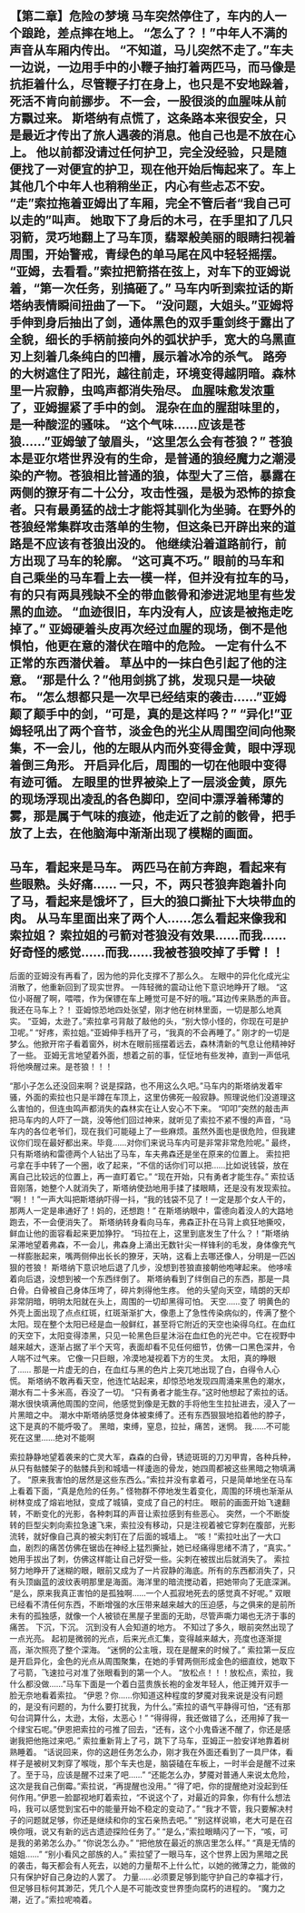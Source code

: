 【第二章】危险の梦境
马车突然停住了，车内的人一个踉跄，差点摔在地上。
“怎么了？！”中年人不满的声音从车厢内传出。
“不知道，马儿突然不走了。”车夫一边说，一边用手中的小鞭子抽打着两匹马，而马像是抗拒着什么，尽管鞭子打在身上，也只是不安地跺着，死活不肯向前挪步。
不一会，一股很淡的血腥味从前方飘过来。
斯塔纳有点慌了，这条路本来很安全，只是最近才传出了旅人遇袭的消息。他自己也是不放在心上。
他以前都没请过任何护卫，完全没经验，只是随便找了一对便宜的护卫，现在他开始后悔起来了。车上其他几个中年人也稍稍坐正，内心有些忐忑不安。
“走”索拉拖着亚姆出了车厢，完全不管后者“我自己可以走的”叫声。
她取下了身后的木弓，在手里扣了几只羽箭，灵巧地翻上了马车顶，翡翠般美丽的眼睛扫视着周围，开始警戒，青绿色的单马尾在风中轻轻摇摆。
“亚姆，去看看。”索拉把箭搭在弦上，对车下的亚姆说着，“第一次任务，别搞砸了。”
马车内听到索拉话的斯塔纳表情瞬间扭曲了一下。
“没问题，大姐头。”亚姆将手伸到身后抽出了剑，通体黑色的双手重剑终于露出了全貌，细长的手柄前接向外的弧状护手，宽大的乌黑直刃上刻着几条纯白的凹槽，展示着冰冷的杀气。
路旁的大树遮住了阳光，越往前走，环境变得越阴暗。森林里一片寂静，虫鸣声都消失殆尽。
血腥味愈发浓重了，亚姆握紧了手中的剑。
混杂在血的腥甜味里的，是一种酸涩的骚味。
“这个气味……应该是苍狼……”亚姆皱了皱眉头，“这里怎么会有苍狼？”
苍狼本是亚尔塔世界没有的生命，是普通的狼经魔力之潮浸染的产物。苍狼相比普通的狼，体型大了三倍，暴露在两侧的獠牙有二十公分，攻击性强，是极为恐怖的掠食者。只有最勇猛的战士才能将其驯化为坐骑。在野外的苍狼经常集群攻击落单的生物，但这条已开辟出来的道路是不应该有苍狼出没的。
他继续沿着道路前行，前方出现了马车的轮廓。
“这可真不巧。”
眼前的马车和自己乘坐的马车看上去一模一样，但并没有拉车的马，有的只有两具残缺不全的带血骸骨和渗进泥地里有些发黑的血迹。
“血迹很旧，车内没有人，应该是被拖走吃掉了。”
亚姆硬着头皮再次经过血腥的现场，倒不是他惧怕，他更在意的潜伏在暗中的危险。
一定有什么不正常的东西潜伏着。
草丛中的一抹白色引起了他的注意。
“那是什么？”他用剑挑了挑，发现只是一块破布。
“怎么想都只是一次早已经结束的袭击……”亚姆颠了颠手中的剑，“可是，真的是这样吗？”
“异化!”亚姆轻吼出了两个音节，淡金色的光尘从周围空间向他聚集，不一会儿，他的左眼从内而外变得金黄，眼中浮现着倒三角形。
开启异化后，周围的一切在他眼中变得有迹可循。
左眼里的世界被染上了一层淡金黄，原先的现场浮现出凌乱的各色脚印，空间中漂浮着稀薄的雾，那是属于气味的痕迹，他走近了之前的骸骨，把手放了上去，在他脑海中渐渐出现了模糊的画面。
--
马车，看起来是马车。
两匹马在前方奔跑，看起来有些眼熟。头好痛……
一只，不，两只苍狼奔跑着扑向了马，看起来是饿坏了，巨大的狼口撕扯下大块带血的肉。
从马车里面出来了两个人……怎么看起来像我和索拉姐？
索拉姐的弓箭对苍狼没有效果……而我……好奇怪的感觉……而我……我被苍狼咬掉了手臂！！
--
后面的亚姆没有再看了，因为他的异化支撑不了那么久。
左眼中的异化化成光尘消散了，他重新回到了现实世界。
一阵轻微的震动让他下意识地睁开了眼。
“这位小哥醒了啊，喂喂，作为保镖在车上睡觉可是不好的哦。”耳边传来熟悉的声音。
我还在马车上？！
亚姆惊恐地四处张望，刚才他在树林里面，一切是那么地真实。
“亚姆，太逊了。”索拉拿弓背敲了敲他的头，“别大惊小怪的，你现在可是护卫呢。”
“好疼，索拉姐。”亚姆伸手档开了弓，“我真的不会再睡了。”
刚才的一切是梦么。他掀开帘子看着窗外，树木在眼前摇摆着远去，森林清新的气息让他精神好了一些。
亚姆无言地望着外面，想着之前的事，怔怔地有些发神，直到一声低吼将他唤醒过来。是苍狼！！！

“那小子怎么还没回来啊？说是探路，也不用这么久吧。”马车内的斯塔纳发着牢骚，外面的索拉也只是半蹲在车顶上，这里仿佛死一般寂静。照理说他们没道理这么害怕的，但连虫鸣声都消失的森林实在让人安心不下来。
“叩叩”突然的敲击声把马车内的人吓了一跳，没等他们回过神来，就听见了索拉不紧不慢的声音，“马车内的各位老爷们，现在我们可能碰上了一些麻烦。虽然外面也是很危险，但我建议你们现在最好都出来。毕竟……对你们来说马车内可是非常非常危险呢。”
最终，只有斯塔纳和雷德两个人钻出了马车，车夫弗森还是坐在原来的位置上。
索拉把弓拿在手中转了一个圈，收了起来，“不信的话你们可以把……比如说钱袋，放在离自己比较远的位置上，再一直盯着它。”
“现在开始，只有勇者才能生存。”
索拉话音刚落，她整个人就消失了，斯塔纳使劲地用手揉了揉眼睛，还是没有发现索拉。
“啊！！”一声大叫把斯塔纳吓得一抖，“我的钱袋不见了！一定是那个女人干的，那两人一定是串通好了！妈的，还想跑！”
在斯塔纳眼中，雷德向着没人的大路地跑去，不一会便消失了。
斯塔纳转身看向马车，弗森正扑在马背上疯狂地撕咬，鲜血让他的面容看起来更加狰狞。
“玛拉在上，这里到底发生了什么？！”斯塔纳呆滞地望着弗森，不一会儿，弗森身上涌出无数针尖一样锋利的毛发，身体像充气一样膨胀起来，嘴两侧伸出长长的獠牙，天呐，这看上去哪还像人，分明是一匹凶狠的苍狼！
斯塔纳下意识地后退了几步，没想到苍狼直接朝他咆哮起来。
他哆嗦着向后退，没想到被一个东西绊倒了。
斯塔纳看到了绊倒自己的东西，那是一具白骨。白骨被自己身体压垮了，碎片刺得他生疼。
他的头望向天空，晴朗的天却非常阴暗，明明太阳就在头上，周围的一切却黑得可怕。
天空……变了
明黄色的外壳上面出现了点点红斑，红斑渐渐扩大，像患上了急性传染病似的，传满了整个太阳。现在整个太阳已经是血一般鲜红，甚至将它附近的天空也染得乌红。在血红的天空下，太阳变得漆黑，只见一轮黑色巨星沐浴在血红色的光芒中。它在视野中越来越大，逐渐占据了半个天穹，表面却看不见任何细节，仿佛一口黑色深井，令人喘不过气来。
它像一只巨眼，冷漠地凝视着下方的生灵。
太阳，真的睁眼了……
那是一片虚无的白，在血红与黑的色片上突兀地出现了白，白得令人心慌。
斯塔纳不敢再看天空，他连忙站起来，却惊恐地发现四周涌来黑色的潮水，潮水有二十多米高，吞没了一切。
“只有勇者才能生存。”这时他想起了索拉的话。
潮水很快填满他周围的空间，他感觉到像是无数的手将他生生拉扯进去，浸入了一片黑暗之中。
潮水中斯塔纳感觉身体被束缚了。还有东西狠狠地掐着他的脖子，这下是真的不能呼吸了。
黑暗，束缚，窒息，拉扯，痛苦，迷惘。
我……不可能死在这里……绝对不能啊

索拉静静地望着袭来的亡灵大军，森森的白骨，锈迹斑斑的刀刃甲胄，各种兵种，从只有骷髅架子的骷髅兵到和城墙一样逶迤的骨龙，她四周都被这些黑暗之物填满了。
“原来我害怕的居然是这些东西么。”索拉并没有拿着弓，只是简单地坐在马车上看着下面，“真是危险的任务。”
怪物群不停地发生着变化，周围的环境也渐渐从树林变成了熔岩地狱，变成了城镇，变成了自己的村庄。
眼前的画面开始飞速翻转，不断变化的光影，各种刺耳的声音让索拉感到有些恶心。
突然，一个不断旋转的巨型尖刺向索拉急速飞来，索拉没有移动，只是注视着被它穿刺在腹部，光影流转，就好像自己真的被尖刺钉在了后面的城墙上。
“咳！”索拉吐出了一大口血，剧烈的痛苦仿佛在锯齿在神经上猛烈撕扯，她已经痛得思绪不清了，“真实。”
她用手拔出了刺，仿佛这样能让自己好受一些。尖刺在被拔出后就消失了。
索拉努力地睁开了迷糊的眼，眼前又成为了一片寂静的海底。所有的东西都消失了，只有头顶幽蓝的波纹表明那里是海面。海洋里的暗流搅动着，把她带向了无底深渊。
“是么，原来我真正害怕的是孤独啊……一个人孤寂地死去的感觉真不好呢。”
双眼已经看不清任何东西，不断增强的水压带来越来越大的压迫感，与之俱来的是前所未有的孤独感，就像一个人被锁在黑屋子里面的无助，尽管声嘶力竭也无济于事的痛苦。
下沉，下沉。
沉到没有人会知道的地方。
不知过了多久，眼前突然出现了一点光亮。
起初是微弱的光点，后来光点汇集，变得越来越大，亮度也逐渐提高，渐次照亮了整个深海。
“迷惘的公主哦，现在是醒来的时候了。”
索拉第一反应是开启异化，金色的光点从周围聚集，在她的手臂两侧形成金色的细直纹，她取下了弓箭，飞速拉弓对准了张眼看到的第一个人。
“放松点！！！放松点，索拉，我什么都没做……”马车下面是一个着白蓝贵族长袍的金发年轻人，他正摊开双手一脸无奈地看着索拉。
“伊恩？你……你知道这种程度的梦魇对我来说是没有问题的，是没有问题的，为什么要打扰我，为什么。”索拉的语气平静得可怕，“还有那句台词算什么，太逊，太俗，太恶心！”
“得得得，我还做错了么，还用掉了我一个绿宝石呢。”伊恩把索拉的弓推了回去，“还有，这个小鬼昏迷不醒了，你还是感谢我把他拖过来吧。”
索拉重新背上了弓，跳下了马车，亚姆正一脸安详地靠着树熟睡着。
“话说回来，你的这趟任务怎么办，刚才我在外面还看到了一具尸体，看样子是被树叉刺穿了喉咙，那个车夫也是，脑袋磕在车板上，一时半会是醒不过来了。至于马，应该是醒不过来了吧……”
“还能怎么办，梦魇对普通人来说太危险，这次是我自己倒霉。”索拉说，“再提醒也没用。”
“得了吧，你的提醒绝对没起到任何作用。”伊恩一脸鄙视地盯着索拉，“不说这个了，对最近的异象，你有什么想法吗，我可以感觉到宝石中的能量开始不稳定的变动了。”
“我才不管，我只要解决村子的问题就足够，你还是继续和你的宝石亲热去吧。”
“别这样说嘛，老大可是在召唤你哦，说又有新的远古遗迹探险任务了。”
“是么，”索拉眼睛闪了一下，“咳，可是我的弟弟怎么办。”
“你说怎么办。”
“把他放在最近的旅店里怎么样。”
“真是无情的姐姐……”
“别小看风之部族的人。”
索拉望了一眼马车，这个世界上因为黑暗之民的袭击，每天都会有人死去，以她的力量帮不上什么忙，以她的微薄之力，能做的只有保护好自己身边的人罢了。
力量……必须要足够到能守护自己的幸福才行，但足够目标何其渺茫，凭几个人是不可能改变世界堕向腐朽的进程的。
“魔力之潮，近了。”索拉呢喃着。
